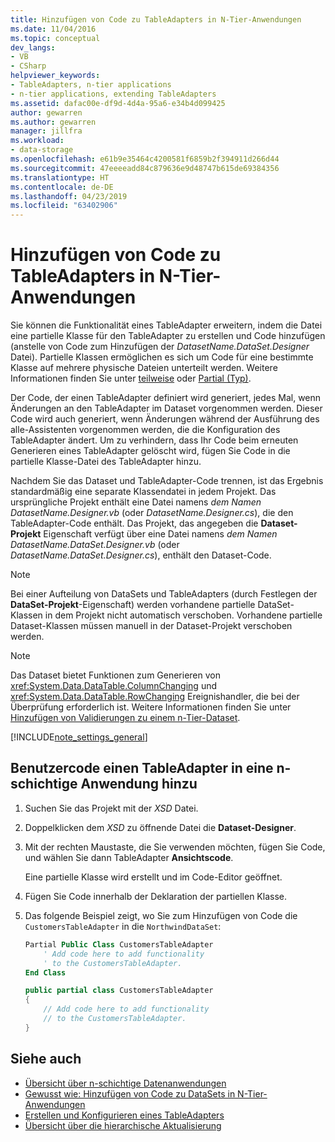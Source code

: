 ```yaml
---
title: Hinzufügen von Code zu TableAdapters in N-Tier-Anwendungen
ms.date: 11/04/2016
ms.topic: conceptual
dev_langs:
- VB
- CSharp
helpviewer_keywords:
- TableAdapters, n-tier applications
- n-tier applications, extending TableAdapters
ms.assetid: dafac00e-df9d-4d4a-95a6-e34b4d099425
author: gewarren
ms.author: gewarren
manager: jillfra
ms.workload:
- data-storage
ms.openlocfilehash: e61b9e35464c4200581f6859b2f394911d266d44
ms.sourcegitcommit: 47eeeeadd84c879636e9d48747b615de69384356
ms.translationtype: HT
ms.contentlocale: de-DE
ms.lasthandoff: 04/23/2019
ms.locfileid: "63402906"
---
```

# <a name="add-code-to-tableadapters-in-n-tier-applications"></a>Hinzufügen von Code zu TableAdapters in N-Tier-Anwendungen
Sie können die Funktionalität eines TableAdapter erweitern, indem die Datei eine partielle Klasse für den TableAdapter zu erstellen und Code hinzufügen (anstelle von Code zum Hinzufügen der *DatasetName.DataSet.Designer* Datei). Partielle Klassen ermöglichen es sich um Code für eine bestimmte Klasse auf mehrere physische Dateien unterteilt werden. Weitere Informationen finden Sie unter [teilweise](/dotnet/visual-basic/language-reference/modifiers/partial) oder [Partial (Typ)](/dotnet/csharp/language-reference/keywords/partial-type).

Der Code, der einen TableAdapter definiert wird generiert, jedes Mal, wenn Änderungen an den TableAdapter im Dataset vorgenommen werden. Dieser Code wird auch generiert, wenn Änderungen während der Ausführung des alle-Assistenten vorgenommen werden, die die Konfiguration des TableAdapter ändert. Um zu verhindern, dass Ihr Code beim erneuten Generieren eines TableAdapter gelöscht wird, fügen Sie Code in die partielle Klasse-Datei des TableAdapter hinzu.

Nachdem Sie das Dataset und TableAdapter-Code trennen, ist das Ergebnis standardmäßig eine separate Klassendatei in jedem Projekt. Das ursprüngliche Projekt enthält eine Datei namens *dem Namen DatasetName.Designer.vb* (oder *DatasetName.Designer.cs*), die den TableAdapter-Code enthält. Das Projekt, das angegeben die **Dataset-Projekt** Eigenschaft verfügt über eine Datei namens *dem Namen DatasetName.DataSet.Designer.vb* (oder *DatasetName.DataSet.Designer.cs*), enthält den Dataset-Code.

> [!NOTE]
> Bei einer Aufteilung von DataSets und TableAdapters (durch Festlegen der **DataSet-Projekt**-Eigenschaft) werden vorhandene partielle DataSet-Klassen in dem Projekt nicht automatisch verschoben. Vorhandene partielle Dataset-Klassen müssen manuell in der Dataset-Projekt verschoben werden.

> [!NOTE]
> Das Dataset bietet Funktionen zum Generieren von <xref:System.Data.DataTable.ColumnChanging> und <xref:System.Data.DataTable.RowChanging> Ereignishandler, die bei der Überprüfung erforderlich ist. Weitere Informationen finden Sie unter [Hinzufügen von Validierungen zu einem n-Tier-Dataset](../data-tools/add-validation-to-an-n-tier-dataset.md).

[!INCLUDE[note_settings_general](../data-tools/includes/note_settings_general_md.md)]

## <a name="to-add-user-code-to-a-tableadapter-in-an-n-tier-application"></a>Benutzercode einen TableAdapter in eine n-schichtige Anwendung hinzu

1. Suchen Sie das Projekt mit der *XSD* Datei.

2. Doppelklicken dem *XSD* zu öffnende Datei die **Dataset-Designer**.

3. Mit der rechten Maustaste, die Sie verwenden möchten, fügen Sie Code, und wählen Sie dann TableAdapter **Ansichtscode**.

     Eine partielle Klasse wird erstellt und im Code-Editor geöffnet.

4. Fügen Sie Code innerhalb der Deklaration der partiellen Klasse.

5. Das folgende Beispiel zeigt, wo Sie zum Hinzufügen von Code die `CustomersTableAdapter` in die `NorthwindDataSet`:

    ```vb
    Partial Public Class CustomersTableAdapter
        ' Add code here to add functionality
        ' to the CustomersTableAdapter.
    End Class
    ```

    ```csharp
    public partial class CustomersTableAdapter
    {
        // Add code here to add functionality
        // to the CustomersTableAdapter.
    }
    ```

## <a name="see-also"></a>Siehe auch

- [Übersicht über n-schichtige Datenanwendungen](../data-tools/n-tier-data-applications-overview.md)
- [Gewusst wie: Hinzufügen von Code zu DataSets in N-Tier-Anwendungen](../data-tools/add-code-to-datasets-in-n-tier-applications.md)
- [Erstellen und Konfigurieren eines TableAdapters](create-and-configure-tableadapters.md)
- [Übersicht über die hierarchische Aktualisierung](hierarchical-update.md)
